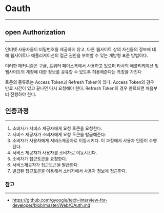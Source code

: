 # Oauth

---

## open Authorization

---

인터넷 사용자들이 비밀번호를 제공하지 않고, 다른 웹사이트 상의 자신들의 정보에 대해 웹사이트나 애플리케이션의 접근 권한을 부여할 수 있는 개방형 표준 방법이다.

이러한 매커니즘은 구글, 트위터 페이스북에서 사용하고 있으며 타사의 애플리케이션 및 웹사이트의 계정에 대한 정보를 공유할 수 있도록 허용해준다는 특징을 가진다

토큰의 종류로는 Access Token과 Refresh Token이 있다. Access Token의 경우 만료 시간이 있고 끝나면 다시 요청해야 한다. Refresh Token의 경우 만료되면 처음부터 진행하야 한다.

## 인증과정

---

1. 소비자가 서비스 제공자에게 요청 토큰을 요청한다.
2. 서비스 제공자가 소비자에게 요청 토큰을 발금해준다.
3. 소비자가 사용자에게 서비스제공자로 이동시키다. 이 과정에서 사용자 인증이 수행된다.
4. 서비스 제공자가 사용자를 소비자로 이동시킨다.
5. 소비자가 접근토큰을 요청한다.
6. 서비스제공자가 접근토큰을 발급한다.
7. 발급된 접근토큰을 이용해서 소비자에서 사용자 정보에 접근한다.

### 참고

---

- https://github.com/gyoogle/tech-interview-for-developer/blob/master/Web/OAuth.md
